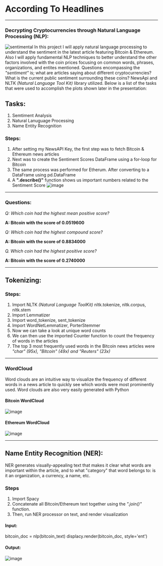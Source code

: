 # According To Headlines
_________________________________________________________________________________________________________________________________________________________________________________
### Decrypting Cryptocurrencies through Natural Language Processing (NLP):
![sentimental](https://user-images.githubusercontent.com/80294571/130220294-922756ad-9914-45f9-97c6-1bb5cba0bb97.jpeg)
In this project I will apply natural language processing to understand the sentiment in the latest article featuring Bitcoin &amp; Ethereum.
Also I will apply fundamental NLP techniques to better understand the other factors involved with the coin prices focusing on common words, phrases, organizations, and entites mentioned.
Questions encompassing the *"sentiment"* is; what are articles saying about different cryptocurrencies? What is the current public sentiment surrounding these coins? NewsApi and NLTK *(Natural Language Tool Kit)* library utilized.
Below is a list of the tasks that were used to accomplish the plots shown later in the presentation:

## Tasks:
1. Semtiment Analysis
2. Natural Lanuguage Processing
3. Name Entity Recognition

### Steps:
1. After setting my NewsAPI Key, the first step was to fetch Bitcoin & Ethereum news articles
2. Next was to create the Sentiment Scores DataFrame using a for-loop for Bitcoin
3. The same process was performed for Etherum. After converting to a DataFrame using pd.DataFrame
4. A **".describe()"** function shows us important numbers related to the Sentiment Score
![image](https://user-images.githubusercontent.com/80294571/130223083-fc58c107-5dbe-44e5-b988-c59d45ac63f2.png)
_________________________________________________________________________________________________________________________________________________________________________________
### Questions:
*Q: Which coin had the highest mean positive score?*

**A: Bitcoin with the score of 0.0519600**

*Q: Which coin had the highest compound score?*

**A: Bitcoin with the score of 0.8834000**

*Q. Which coin had the highest positive score?*

**A: Bitcoin with the score of 0.2740000**
_________________________________________________________________________________________________________________________________________________________________________________

## Tokenizing:
### Steps:
1. Import NLTK *(Natural Language ToolKit)* nltk.tokenize, nltk.corpus, nltk.stem
2. Import Lemmatizer 
3. Import word_tokenize, sent_tokenize
4. Import WordNetLemmatizer, PorterStemmer
5. Now we can take a look at unique word counts
6. We can then use the imported Counter function to count the frequency of words in the articles
7. The top 3 most frequently used words in the Bitcoin news articles were *"char" (95x), "Bitcoin" (49x) and "Reuters" (23x)*
_________________________________________________________________________________________________________________________________________________________________________________

### WordCloud
Word clouds are an intuitive way to visualize the frequency of different words in a news article to quickly see which words were most prominently used. Word clouds are also very easily generated with Python
#### Bitcoin WordCloud
![image](https://user-images.githubusercontent.com/80294571/130224593-1d7aae1b-8734-47eb-852d-32d65b7d9a9f.png)

#### Ethereum WordCloud
![image](https://user-images.githubusercontent.com/80294571/130224887-8782a10a-1ea7-4748-ac2e-bea9bfc9e610.png)
_________________________________________________________________________________________________________________________________________________________________________________
## Name Entity Recognition (NER):
NER generates visually-appealing text that makes it clear what words are important within the article, and to what "category" that word belongs to: is it an organization, a currency, a name, etc.
### Steps
1. Import Spacy
2. Concatenate all Bitcoin/Ethereum text together using the *".join()"* function. 
3. Then, run NER processor on text, and render visualization

#### Input:
bitcoin_doc = nlp(bitcoin_text)
displacy.render(bitcoin_doc, style='ent')

#### Output:
![image](https://user-images.githubusercontent.com/80294571/130225658-40899c93-4a79-4a3e-bbf2-2a7afb225cab.png)





 






